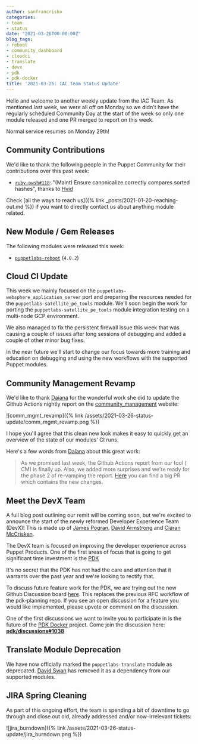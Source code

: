 ```yaml
---
author: sanfrancrisko
categories:
- team
- status
date: "2021-03-26T00:00:00Z"
blog_tags:
- reboot
- community_dashboard
- cloudci
- translate
- devx
- pdk
- pdk-docker
title: '2021-03-26: IAC Team Status Update'
---
```


Hello and welcome to another weekly update from the IAC Team.
As mentioned last week, we were all off on Monday so we didn't have the regularly scheduled Community Day at the start of the week so only one module released and one PR merged to report on this week.

Normal service resumes on Monday 29th!

## Community Contributions

We'd like to thank the following people in the Puppet Community for their contributions over this past week:

- [`ruby-pwsh#118`][ruby-pwsh-pr-118]: "(Maint) Ensure canonicalize correctly compares sorted hashes", thanks to [Hvid][Hvid]

Check [all the ways to reach us]({% link _posts/2021-01-20-reaching-out.md %}) if you want to directly contact us about anything module related.

## New Module / Gem Releases

The following modules were released this week:

- [`puppetlabs-reboot`][puppetlabs-reboot] (`4.0.2`)

  [puppetlabs-reboot]: https://github.com/puppetlabs/puppetlabs-reboot
  [ruby-pwsh-pr-118]: https://github.com/puppetlabs/ruby-pwsh/pull/118
  [Hvid]: https://github.com/Hvid

## Cloud CI Update

This week we mainly focused on the `puppetlabs-websphere_application_server` port and preparing the resources needed for the `puppetlabs-satellite_pe_tools` module.
We'll soon begin the work for porting the `puppetlabs-satellite_pe_tools` module integration testing on a multi-node GCP environment.

We also managed to fix the persistent firewall issue this week that was causing a couple of issues after long sessions of debugging and added a couple of other minor bug fixes.

In the near future we'll start to change our focus towards more training and education on debugging and using the new workflows with the supported Puppet modules.

## Community Management Revamp

We'd like to thank [Daiana][Daiana] for the wonderful work she did to update the Github Actions nightly report on the [community_management](https://puppetlabs.github.io/community_management/) website:

![comm_mgmt_revamp]({% link /assets/2021-03-26-status-update/comm_mgmt_revamp.png %})

I hope you'll agree that this clean new look makes it easy to quickly get an overview of the state of our modules' CI runs.

Here's a few words from [Daiana][Daiana] about this great work:

> As we promised last week, the Github Actions report from our tool ( CM) is finally up.
> Also, we added more surprises and we're ready for the phase 2 of re-vamping the report.
> [Here](https://github.com/puppetlabs/community_management/pull/64) you can find a big PR which contains the new changes.

## Meet the DevX Team

A full blog post outlining our remit will be coming soon, but we're excited to announce the start of the newly reformed Developer Experience Team (DevX)!
This is made up of [James Pogran][James], [David Armstrong][DavidArmstrong] and [Ciaran McCrisken][Ciaran].

The DevX team is focused on improving the developer experience across Puppet Products.
One of the first areas of focus that is going to get significant time investment is the [PDK](https://github.com/puppetlabs/pdk)

It's no secret that the PDK has not had the care and attention that it warrants over the past year and we're looking to rectify that.

To discuss future feature work for the PDK, we are trying out the new Github Discussion board [here](https://github.com/puppetlabs/pdk/discussions).
This replaces the previous RFC workflow of the pdk-planning repo.
If you see an open discussion for a feature you would like implemented, please upvote or comment on the discussion.

One of the first discussions we want to invite you to participate in is the future of the [PDK Docker](https://github.com/puppetlabs/pdk-docker) project.
Come join the discussion here: [**pdk/discussions#1038**](https://github.com/puppetlabs/pdk/discussions/1038)

## Translate Module Deprecation

We have now officially marked the `puppetlabs-translate` module as deprecated.
[David Swan][DavidSwan] has removed it as a dependency from our supported modules.

## JIRA Spring Cleaning

As part of this ongoing effort, the team is spending a bit of downtime to go through and close out old, already addressed and/or now-irrelevant tickets:

![jira_burndown]({% link /assets/2021-03-26-status-update/jira_burndown.png %})

  [Adrian]:             https://github.com/adrianiurca
  [Ben]:                https://github.com/binford2k
  [Ciaran]:             https://github.com/sanfrancrisko
  [Daiana]:             https://github.com/daianamezdrea
  [Danny]:              https://github.com/carabasdaniel
  [DavidArmstrong]:     https://github.com/da-ar
  [DavidSchmitt]:       https://github.com/DavidS
  [DavidSwan]:          https://github.com/david22swan
  [Disha]:              https://github.com/Disha-maker
  [James]:              https://github.com/jpogran
  [Lore]:               https://github.com/lionce
  [Michael]:            https://github.com/michaeltlombardi
  [Paula]:              https://github.com/pmcmaw
  [Sheena]:             https://github.com/sheenaajay
  [Supported Modules]:  https://puppetlabs.github.io/iac/modules/
  [Tools]:              https://puppetlabs.github.io/iac/tools/
